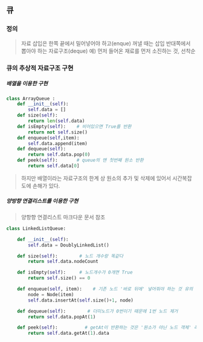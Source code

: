 ## 큐 

### 정의
> 자료 삽입은 한쪽 끝에서 밀어넣어야 하고(enque)
> 꺼낼 때는 삽입 반대쪽에서 뽑아야 하는 자료구조(deque)
> 예) 먼저 들어온 재료를 먼저 소진하는 것, 선착순

### 큐의 추상적 자료구조 구현

##### 배열을 이용한 구현
```python
class ArrayQueue :
    def __init__(self):
        self.data = []
    def size(self):
        return len(self.data)
    def isEmpty(self):    # 비어있으면 True를 반환
        return not self.size()
    def enqueue(self,item):
        self.data.append(item)
    def dequeue(self):
        return self.data.pop(0)
    def peek(self):       # queue의 맨 첫번째 원소 반환
        return self.data[0]
```
> 하지만 배열이라는 자료구조의 한계 상
> 원소의 추가 및 삭제에 있어서 시간복잡도에 손해가 있다. 

##### 양방향 연결리스트를 이용한 구현
> 양항향 연결리스트 마크다운 문서 참조
```python
class LinkedListQueue:

    def __init__(self):
        self.data = DoublyLinkedList()

    def size(self):        # 노드 개수랑 똑같다
        return self.data.nodeCount

    def isEmpty(self):     # 노드개수가 0개면 True
        return self.size() == 0

    def enqueue(self, item):    # 기존 노드 '바로 뒤에' 넣어줘야 하는 것 유의
        node = Node(item)
        self.data.insertAt(self.size()+1, node)

    def dequeue(self):        # 더미노드가 0번이기 때문에 1번 노드 제거
        return self.data.popAt(1)

    def peek(self):          # getAt이 반환하는 것은 '원소가 아닌 노드 객체' 라는 것에 주의한다.
        return self.data.getAt(1).data
```

